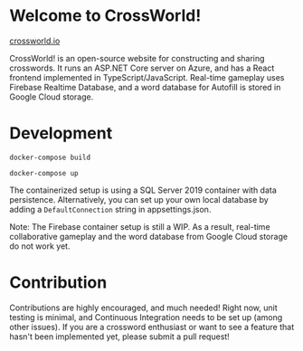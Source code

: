 # Welcome to CrossWorld!

[crossworld.io](crossworld.io)

CrossWorld! is an open-source website for constructing and sharing crosswords. It runs an ASP.NET Core server on Azure, and has a React frontend implemented in TypeScript/JavaScript. Real-time gameplay uses Firebase Realtime Database, and a word database for Autofill is stored in Google Cloud storage.

# Development

```console
docker-compose build
```

```console
docker-compose up
```

The containerized setup is using a SQL Server 2019 container with data persistence. Alternatively, you can set up your own local database by adding a `DefaultConnection` string in appsettings.json.

Note: The Firebase container setup is still a WIP. As a result, real-time collaborative gameplay and the word database from Google Cloud storage do not work yet. 

# Contribution

Contributions are highly encouraged, and much needed! Right now, unit testing is minimal, and Continuous Integration needs to be set up (among other issues). If you are a crossword enthusiast or want to see a feature that hasn't been implemented yet, please submit a pull request!


